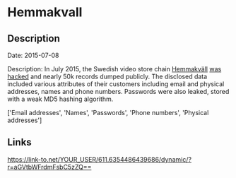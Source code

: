 # Hemmakvall

## Description

Date: 2015-07-08

Description:
In July 2015, the Swedish video store chain <a href="http://www.hemmakvall.se/" target="_blank" rel="noopener">Hemmakväll</a> <a href="http://www.dn.se/ekonomi/hemmakvall-hackat-50000-kunders-uppgifter-pa-vift/" target="_blank" rel="noopener">was hacked</a> and nearly 50k records dumped publicly. The disclosed data included various attributes of their customers including email and physical addresses, names and phone numbers. Passwords were also leaked, stored with a weak MD5 hashing algorithm.


['Email addresses', 'Names', 'Passwords', 'Phone numbers', 'Physical addresses']

## Links

https://link-to.net/YOUR_USER/611.6354486439686/dynamic/?r=aGVtbWFrdmFsbC5zZQ==